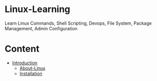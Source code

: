 # Linux-Learning

Learn Linux Commands, Shell Scripting, Devops, File System, Package Management, Admin Configuration

# Content

- [Introduction](#introduction)
  - [About-Linux](#https://github.com/YatharthChauhan2362/Linux-Learning/blob/main/Introduction.md#about-linux)
  - [Installation](https://github.com/YatharthChauhan2362/Linux-Learning/blob/main/Introduction.md#installation-on-vmware)
